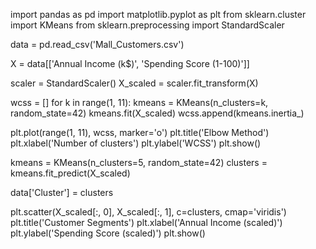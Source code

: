 import pandas as pd
import matplotlib.pyplot as plt
from sklearn.cluster import KMeans
from sklearn.preprocessing import StandardScaler

data = pd.read_csv('Mall_Customers.csv')


X = data[['Annual Income (k$)', 'Spending Score (1-100)']]

scaler = StandardScaler()
X_scaled = scaler.fit_transform(X)

wcss = []
for k in range(1, 11):
    kmeans = KMeans(n_clusters=k, random_state=42)
    kmeans.fit(X_scaled)
    wcss.append(kmeans.inertia_)

plt.plot(range(1, 11), wcss, marker='o')
plt.title('Elbow Method')
plt.xlabel('Number of clusters')
plt.ylabel('WCSS')
plt.show()


kmeans = KMeans(n_clusters=5, random_state=42)
clusters = kmeans.fit_predict(X_scaled)


data['Cluster'] = clusters

plt.scatter(X_scaled[:, 0], X_scaled[:, 1], c=clusters, cmap='viridis')
plt.title('Customer Segments')
plt.xlabel('Annual Income (scaled)')
plt.ylabel('Spending Score (scaled)')
plt.show()
